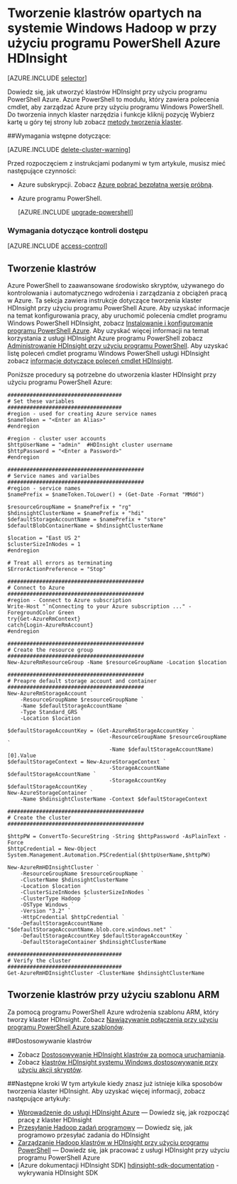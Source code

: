 <properties
   pageTitle="Tworzenie klastrów opartych na systemie Windows Hadoop w przy użyciu programu PowerShell Azure HDInsight | Microsoft Azure"
    description="Dowiedz się, jak utworzyć klastrów dla usługi Azure HDInsight przy użyciu programu PowerShell Azure."
   services="hdinsight"
   documentationCenter=""
   tags="azure-portal"
   authors="mumian"
   manager="jhubbard"
   editor="cgronlun"/>

<tags
   ms.service="hdinsight"
   ms.devlang="na"
   ms.topic="article"
   ms.tgt_pltfrm="na"
   ms.workload="big-data"
   ms.date="08/10/2016"
   ms.author="jgao"/>

# <a name="create-windows-based-hadoop-clusters-in-hdinsight-using-azure-powershell"></a>Tworzenie klastrów opartych na systemie Windows Hadoop w przy użyciu programu PowerShell Azure HDInsight

[AZURE.INCLUDE [selector](../../includes/hdinsight-selector-create-clusters.md)]

Dowiedz się, jak utworzyć klastrów HDInsight przy użyciu programu PowerShell Azure. Azure PowerShell to modułu, który zawiera polecenia cmdlet, aby zarządzać Azure przy użyciu programu Windows PowerShell. Do tworzenia innych klaster narzędzia i funkcje kliknij pozycję Wybierz kartę u góry tej strony lub zobacz [metody tworzenia klaster](hdinsight-provision-clusters.md#cluster-creation-methods).


##<a name="prerequisites"></a>Wymagania wstępne dotyczące:

[AZURE.INCLUDE [delete-cluster-warning](../../includes/hdinsight-delete-cluster-warning.md)]

Przed rozpoczęciem z instrukcjami podanymi w tym artykule, musisz mieć następujące czynności:

- Azure subskrypcji. Zobacz [Azure pobrać bezpłatną wersję próbną](https://azure.microsoft.com/documentation/videos/get-azure-free-trial-for-testing-hadoop-in-hdinsight/).
- Azure programu PowerShell.

    [AZURE.INCLUDE [upgrade-powershell](../../includes/hdinsight-use-latest-powershell.md)]

### <a name="access-control-requirements"></a>Wymagania dotyczące kontroli dostępu

[AZURE.INCLUDE [access-control](../../includes/hdinsight-access-control-requirements.md)]

## <a name="create-clusters"></a>Tworzenie klastrów
Azure PowerShell to zaawansowane środowisko skryptów, używanego do kontrolowania i automatycznego wdrożenia i zarządzania z obciążeń pracą w Azure. Ta sekcja zawiera instrukcje dotyczące tworzenia klaster HDInsight przy użyciu programu PowerShell Azure. Aby uzyskać informacje na temat konfigurowania pracy, aby uruchomić polecenia cmdlet programu Windows PowerShell HDInsight, zobacz [Instalowanie i konfigurowanie programu PowerShell Azure](../powershell-install-configure.md). Aby uzyskać więcej informacji na temat korzystania z usługi HDInsight Azure programu PowerShell zobacz [Administrowanie HDInsight przy użyciu programu PowerShell](hdinsight-administer-use-powershell.md). Aby uzyskać listę poleceń cmdlet programu Windows PowerShell usługi HDInsight zobacz [informacje dotyczące poleceń cmdlet HDInsight](https://msdn.microsoft.com/library/azure/dn858087.aspx).


Poniższe procedury są potrzebne do utworzenia klaster HDInsight przy użyciu programu PowerShell Azure:

    ####################################
    # Set these variables
    ####################################
    #region - used for creating Azure service names
    $nameToken = "<Enter an Alias>" 
    #endregion

    #region - cluster user accounts
    $httpUserName = "admin"  #HDInsight cluster username
    $httpPassword = "<Enter a Password>"
    #endregion

    ###########################################
    # Service names and varialbes
    ###########################################
    #region - service names
    $namePrefix = $nameToken.ToLower() + (Get-Date -Format "MMdd")

    $resourceGroupName = $namePrefix + "rg"
    $hdinsightClusterName = $namePrefix + "hdi"
    $defaultStorageAccountName = $namePrefix + "store"
    $defaultBlobContainerName = $hdinsightClusterName

    $location = "East US 2"
    $clusterSizeInNodes = 1
    #endregion

    # Treat all errors as terminating
    $ErrorActionPreference = "Stop"

    ###########################################
    # Connect to Azure
    ###########################################
    #region - Connect to Azure subscription
    Write-Host "`nConnecting to your Azure subscription ..." -ForegroundColor Green
    try{Get-AzureRmContext}
    catch{Login-AzureRmAccount}
    #endregion

    ###########################################
    # Create the resource group
    ###########################################
    New-AzureRmResourceGroup -Name $resourceGroupName -Location $location

    ###########################################
    # Preapre default storage account and container
    ###########################################
    New-AzureRmStorageAccount `
        -ResourceGroupName $resourceGroupName `
        -Name $defaultStorageAccountName `
        -Type Standard_GRS `
        -Location $location

    $defaultStorageAccountKey = (Get-AzureRmStorageAccountKey `
                                    -ResourceGroupName $resourceGroupName `
                                    -Name $defaultStorageAccountName)[0].Value
    $defaultStorageContext = New-AzureStorageContext `
                                    -StorageAccountName $defaultStorageAccountName `
                                    -StorageAccountKey $defaultStorageAccountKey
    New-AzureStorageContainer `
        -Name $hdinsightClusterName -Context $defaultStorageContext 

    ###########################################
    # Create the cluster
    ###########################################

    $httpPW = ConvertTo-SecureString -String $httpPassword -AsPlainText -Force
    $httpCredential = New-Object System.Management.Automation.PSCredential($httpUserName,$httpPW)

    New-AzureRmHDInsightCluster `
        -ResourceGroupName $resourceGroupName `
        -ClusterName $hdinsightClusterName `
        -Location $location `
        -ClusterSizeInNodes $clusterSizeInNodes `
        -ClusterType Hadoop `
        -OSType Windows `
        -Version "3.2" `
        -HttpCredential $httpCredential `
        -DefaultStorageAccountName "$defaultStorageAccountName.blob.core.windows.net" `
        -DefaultStorageAccountKey $defaultStorageAccountKey `
        -DefaultStorageContainer $hdinsightClusterName 

    ####################################
    # Verify the cluster
    ####################################
    Get-AzureRmHDInsightCluster -ClusterName $hdinsightClusterName 

## <a name="create-clusters-using-arm-template"></a>Tworzenie klastrów przy użyciu szablonu ARM

Za pomocą programu PowerShell Azure wdrożenia szablonu ARM, który tworzy klaster HDInsight.  Zobacz [Nawiązywanie połączenia przy użyciu programu PowerShell Azure szablonów](hdinsight-hadoop-create-windows-clusters-arm-templates.md#call-templates-using-powershell).

##<a name="customize-clusters"></a>Dostosowywanie klastrów

- Zobacz [Dostosowywanie HDInsight klastrów za pomocą uruchamiania](hdinsight-hadoop-customize-cluster-bootstrap.md#use-azure-powershell).
- Zobacz [klastrów HDInsight systemu Windows dostosowywanie przy użyciu akcji skryptów](hdinsight-hadoop-customize-cluster.md#call-scripts-using-azure-powershell).


##<a name="next-steps"></a>Następne kroki
W tym artykule kiedy znasz już istnieje kilka sposobów tworzenia klaster HDInsight. Aby uzyskać więcej informacji, zobacz następujące artykuły:

* [Wprowadzenie do usługi HDInsight Azure](hdinsight-hadoop-linux-tutorial-get-started.md) — Dowiedz się, jak rozpocząć pracę z klaster HDInsight
* [Przesyłanie Hadoop zadań programowy](hdinsight-submit-hadoop-jobs-programmatically.md) — Dowiedz się, jak programowo przesyłać zadania do HDInsight
* [Zarządzanie Hadoop klastrów w HDInsight przy użyciu programu PowerShell](hdinsight-administer-use-powershell.md) — Dowiedz się, jak pracować z usługi HDInsight przy użyciu programu PowerShell Azure
* [Azure dokumentacji HDInsight SDK]  [ hdinsight-sdk-documentation] -wykrywania HDInsight SDK




[hdinsight-sdk-documentation]: http://msdn.microsoft.com/library/dn479185.aspx
[azure-preview-portal]: https://manage.windowsazure.com
[connectionmanager]: http://msdn.microsoft.com/library/mt146773(v=sql.120).aspx
[ssispack]: http://msdn.microsoft.com/library/mt146770(v=sql.120).aspx
[ssisclustercreate]: http://msdn.microsoft.com/library/mt146774(v=sql.120).aspx
[ssisclusterdelete]: http://msdn.microsoft.com/library/mt146778(v=sql.120).aspx
